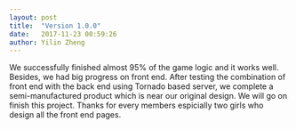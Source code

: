 ```yaml
---
layout: post
title:  "Version 1.0.0"
date:   2017-11-23 00:59:26
author: Yilin Zheng
---
```


We successfully finished almost 95% of the game logic and it works well. Besides, we had big progress on front end. After testing the combination of front end with the back end using Tornado based server, we complete a semi-manufactured product which is near our original design.
We will go on finish this project. Thanks for every members espicially two girls who design all the front end pages.